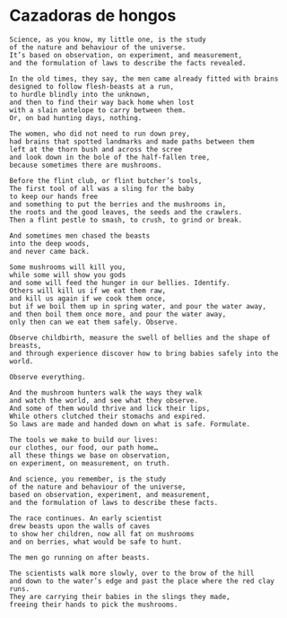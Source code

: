 # Cazadoras de hongos

    Science, as you know, my little one, is the study
    of the nature and behaviour of the universe.
    It’s based on observation, on experiment, and measurement,
    and the formulation of laws to describe the facts revealed.
    
    In the old times, they say, the men came already fitted with brains
    designed to follow flesh-beasts at a run,
    to hurdle blindly into the unknown,
    and then to find their way back home when lost
    with a slain antelope to carry between them.
    Or, on bad hunting days, nothing.
   
    The women, who did not need to run down prey,
    had brains that spotted landmarks and made paths between them
    left at the thorn bush and across the scree
    and look down in the bole of the half-fallen tree,
    because sometimes there are mushrooms.
   
    Before the flint club, or flint butcher’s tools,
    The first tool of all was a sling for the baby
    to keep our hands free
    and something to put the berries and the mushrooms in,
    the roots and the good leaves, the seeds and the crawlers.
    Then a flint pestle to smash, to crush, to grind or break.
    
    And sometimes men chased the beasts
    into the deep woods,
    and never came back.
    
    Some mushrooms will kill you,
    while some will show you gods
    and some will feed the hunger in our bellies. Identify.
    Others will kill us if we eat them raw,
    and kill us again if we cook them once,
    but if we boil them up in spring water, and pour the water away,
    and then boil them once more, and pour the water away,
    only then can we eat them safely. Observe.
    
    Observe childbirth, measure the swell of bellies and the shape of breasts,
    and through experience discover how to bring babies safely into the world.
    
    Observe everything.
    
    And the mushroom hunters walk the ways they walk
    and watch the world, and see what they observe.
    And some of them would thrive and lick their lips,
    While others clutched their stomachs and expired.
    So laws are made and handed down on what is safe. Formulate.
    
    The tools we make to build our lives:
    our clothes, our food, our path home…
    all these things we base on observation,
    on experiment, on measurement, on truth.
    
    And science, you remember, is the study
    of the nature and behaviour of the universe,
    based on observation, experiment, and measurement,
    and the formulation of laws to describe these facts.
    
    The race continues. An early scientist
    drew beasts upon the walls of caves
    to show her children, now all fat on mushrooms
    and on berries, what would be safe to hunt.
    
    The men go running on after beasts.
    
    The scientists walk more slowly, over to the brow of the hill
    and down to the water’s edge and past the place where the red clay runs.
    They are carrying their babies in the slings they made,
    freeing their hands to pick the mushrooms.
